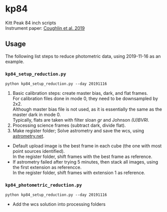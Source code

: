 # kp84
Kitt Peak 84 inch scripts</br>
Instrument paper: [Coughlin et al. 2019](https://arxiv.org/abs/1901.04625)

## Usage
The following list steps to reduce photometric data, using 2019-11-16 as an example.

### `kp84_setup_reduction.py`
`python kp84_setup_reduction.py --day 20191116`
1. Basic calibration steps: create master bias, dark, and flat frames.<br>
For calibration files done in mode 0, they need to be downsampled by 2x2.<br>
Although master bias file is not used, as it is essentially the same as the master dark in mode 0.<br>
Typically, flats are taken with filter sloan _gr_ and Johnson _(U)BVRI_.
2. Processing science frames (subtract dark, divide flat).
3. Make register folder; Solve astrometry and save the wcs, using [astrometry.net](http://astrometry.net/).<br>
- Default upload image is the best frame in each cube (the one with most point sources identified).<br>
In the register folder, shift frames with the best frame as reference.
- If astrometry failed after trying 5 minutes, then stack all images, using the first extension as referencce.<br>
In the register folder, shift frames with extension 1 as reference.

### `kp84_photometric_reduction.py`
`python kp84_setup_reduction.py --day 20191116`
- Add the wcs solution into processing folders
